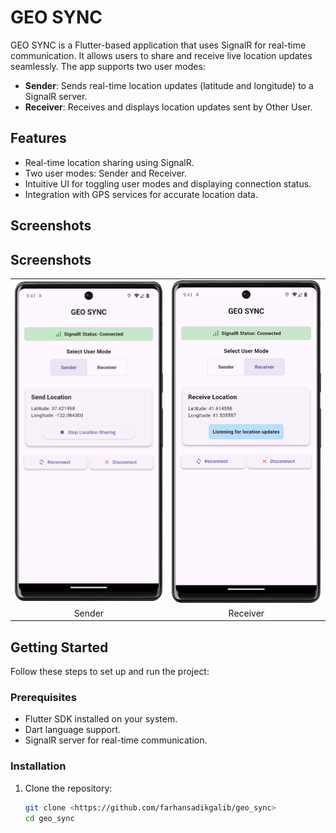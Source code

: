 # GEO SYNC

GEO SYNC is a Flutter-based application that uses SignalR for real-time communication. It allows users to share and receive live location updates seamlessly. The app supports two user modes:

- **Sender**: Sends real-time location updates (latitude and longitude) to a SignalR server.
- **Receiver**: Receives and displays location updates sent by Other User.

## Features

- Real-time location sharing using SignalR.
- Two user modes: Sender and Receiver.
- Intuitive UI for toggling user modes and displaying connection status.
- Integration with GPS services for accurate location data.

## Screenshots

## Screenshots

<table>
  <tr>
    <td><img src="ss1.png" alt="Sender Screenshot" width="300" /></td>
    <td><img src="ss2.png" alt="Receiver Screenshot" width="300" /></td>
  </tr>
  <tr>
    <td align="center">Sender</td>
    <td align="center">Receiver</td>
  </tr>
</table>

## Getting Started

Follow these steps to set up and run the project:

### Prerequisites

- Flutter SDK installed on your system.
- Dart language support.
- SignalR server for real-time communication.

### Installation

1. Clone the repository:
   ```bash
   git clone <https://github.com/farhansadikgalib/geo_sync>
   cd geo_sync
